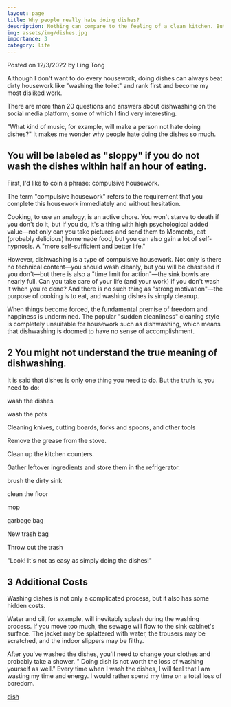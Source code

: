 ```yaml
---
layout: page
title: Why people really hate doing dishes? 
description: Nothing can compare to the feeling of a clean kitchen. But, why do we hate doing dishes so much?
img: assets/img/dishes.jpg
importance: 3
category: life
---
```


Posted on 12/3/2022 by Ling Tong


Although I don't want to do every housework, doing dishes can always beat dirty housework like "washing the toilet" and rank first and become my most disliked work.

There are more than 20 questions and answers about dishwashing on the social media platform, some of which I find very interesting.

"What kind of music, for example, will make a person not hate doing dishes?" It makes me wonder why people hate doing the dishes so much.


## You will be labeled as "sloppy" if you do not wash the dishes within half an hour of eating.

First, I'd like to coin a phrase: compulsive housework.

The term "compulsive housework" refers to the requirement that you complete this housework immediately and without hesitation.

Cooking, to use an analogy, is an active chore. You won't starve to death if you don't do it, but if you do, it's a thing with high psychological added value—not only can you take pictures and send them to Moments, eat (probably delicious) homemade food, but you can also gain a lot of self-hypnosis. A "more self-sufficient and better life."

However, dishwashing is a type of compulsive housework. Not only is there no technical content—you should wash cleanly, but you will be chastised if you don't—but there is also a "time limit for action"—the sink bowls are nearly full. Can you take care of your life (and your work) if you don't wash it when you're done? And there is no such thing as "strong motivation"—the purpose of cooking is to eat, and washing dishes is simply cleanup.

When things become forced, the fundamental premise of freedom and happiness is undermined. The popular "sudden cleanliness" cleaning style is completely unsuitable for housework such as dishwashing, which means that dishwashing is doomed to have no sense of accomplishment.

## 2 You might not understand the true meaning of dishwashing.

It is said that dishes is only one thing you need to do. But the truth is, you need to do:

wash the dishes

wash the pots

Cleaning knives, cutting boards, forks and spoons, and other tools

Remove the grease from the stove.

Clean up the kitchen counters.

Gather leftover ingredients and store them in the refrigerator.

brush the dirty sink

clean the floor

mop

garbage bag

New trash bag

Throw out the trash

"Look! It's not as easy as simply doing the dishes!"

## 3 Additional Costs

Washing dishes is not only a complicated process, but it also has some hidden costs.

Water and oil, for example, will inevitably splash during the washing process. If you move too much, the sewage will flow to the sink cabinet's surface. The jacket may be splattered with water, the trousers may be scratched, and the indoor slippers may be filthy.

After you've washed the dishes, you'll need to change your clothes and probably take a shower. " Doing dish is not worth the loss of washing yourself as well." Every time when I wash the dishes, I will feel that I am wasting my time and energy. I would rather spend my time on a total loss of boredom. 

[dish](\assets\img\dishes.gif)